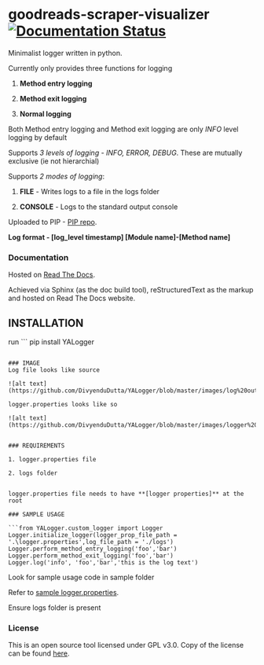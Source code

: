 # goodreads-scraper-visualizer    [![Documentation Status](https://readthedocs.org/projects/yalogger/badge/?version=latest)](https://yalogger.readthedocs.io/en/latest/?badge=latest)

Minimalist logger written in python.

Currently only provides three functions for logging

1. **Method entry logging**

2. **Method exit logging**

3. **Normal logging**

Both Method entry logging and Method exit logging are only *INFO* level logging by default

Supports *3 levels of logging* - *INFO, ERROR, DEBUG*. These are mutually exclusive (ie not hierarchial)

Supports *2 modes of logging*:

1. **FILE** - Writes logs to a file in the logs folder 

2. **CONSOLE** - Logs to the standard output console

Uploaded to PIP - [PIP repo](https://pypi.org/project/YALogger/0.1/).


**Log format - [log_level timestamp] [Module name]-[Method name] <log text>**

### Documentation

Hosted on [Read The Docs](https://yalogger.readthedocs.io/en/latest/).

Achieved via Sphinx (as the doc build tool), reStructuredText as the markup and hosted on Read The Docs website.

## INSTALLATION

run ``` pip install YALogger
```

### IMAGE
Log file looks like source

![alt text](https://github.com/DivyenduDutta/YALogger/blob/master/images/log%20output%20file.PNG)

logger.properties looks like so

![alt text](https://github.com/DivyenduDutta/YALogger/blob/master/images/logger%20properties.PNG)

	
### REQUIREMENTS
	
1. logger.properties file

2. logs folder


logger.properties file needs to have **[logger properties]** at the root
	
### SAMPLE USAGE
	
```from YALogger.custom_logger import Logger 
Logger.initialize_logger(logger_prop_file_path = '.\logger.properties',log_file_path = './logs') 
Logger.perform_method_entry_logging('foo','bar')
Logger.perform_method_exit_logging('foo','bar') 
Logger.log('info', 'foo','bar','this is the log text')
```

Look for sample usage code in sample folder

Refer to [sample logger.properties](https://github.com/DivyenduDutta/YALogger/blob/master/Yet%20Another%20Logger/sample/logger.properties).

Ensure logs folder is present 


### License

This is an open source tool licensed under GPL v3.0. Copy of the license can be found
[here](https://github.com/DivyenduDutta/goodreads-scraper-visualizer/blob/master/LICENSE.md).
